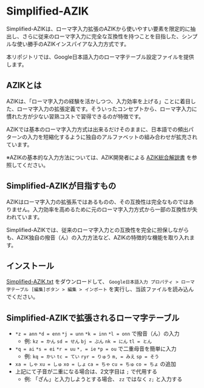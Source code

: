 # Simplified-AZIK

Simplified-AZIKは、ローマ字入力拡張のAZIKから使いやすい要素を限定的に抽出し、さらに従来のローマ字入力に完全な互換性を持つことを目指した、シンプルな使い勝手のAZIKインスパイアな入力方式です。

本リポジトリでは、Google日本語入力のローマ字テーブル設定ファイルを提供します。

## AZIKとは

AZIKは、「ローマ字入力の経験を活かしつつ、入力効率を上げる」ことに着目した、ローマ字入力の拡張定義です。そういったコンセプトから、ローマ字入力に慣れた方が少ない習熟コストで習得できるのが特徴です。

AZIKでは基本のローマ字入力方式は出来るだけそのままに、日本語での頻出パターンの入力を短縮化するように独自のアルファベットの組み合わせが拡充されています。

※AZIKの基本的な入力方法については、AZIK開発者による [AZIK総合解説書](http://hp.vector.co.jp/authors/VA002116/azik/azikinfo.htm) を参照してください。

## Simplified-AZIKが目指すもの

AZIKはローマ字入力の拡張系ではあるものの、その互換性は完全なものではありません。入力効率を高めるために元のローマ字入力方式から一部の互換性が失われています。

Simplified-AZIKでは、従来のローマ字入力との互換性を完全に担保しながらも、AZIK独自の撥音（ん）の入力方法など、AZIKの特徴的な機能を取り入れます。

## インストール

[Simplified-AZIK.txt](./Simplified-AZIK.txt) をダウンロードして、 `Google日本語入力 プロパティ > ローマ字テーブル [編集]ボタン > 編集 > インポート` を実行し、当該ファイルを読み込んでください。

## Simplified-AZIKで拡張されるローマ字テーブル

- `*z = ann` `*d = enn` `*j = unn` `*k = inn` `*l = onn` で撥音（ん）の入力
  - 例: `kz = かん` `sd = せん` `bj = ぶん` `nk = にん` `tl = とん`
- `*q = ai` `*s = ei` `*r = uu` `*, = ie` `*p = ou` で二重母音を簡単に入力
  - 例: `kq = かい` `tc = てい` `ryr = りゅう` `m, = みえ` `sp = そう`
- `xa = しゃ` `xu = しゅ` `xo = しょ` `ca = ちゃ` `cu = ちゅ` `co = ちょ` の追加
- 上記にて子音が二重になる場合は、2文字目は `;` で代用する
  - 例: 「ざん」と入力しようとする場合、 `zz` ではなく `z;` と入力する
